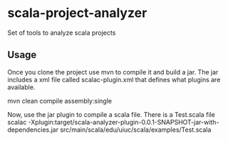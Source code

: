 scala-project-analyzer
======================

Set of tools to analyze scala projects

## Usage

Once you clone the project use mvn to compile it and build a jar. The jar includes a xml file called scalac-plugin.xml that
defines what plugins are available.

mvn clean compile assembly:single

Now, use the jar plugin to compile a scala file. There is a Test.scala file
scalac -Xplugin:target/scala-analyzer-plugin-0.0.1-SNAPSHOT-jar-with-dependencies.jar src/main/scala/edu/uiuc/scala/examples/Test.scala

